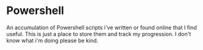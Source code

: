# Powershell
An accumulation of Powershell scripts i've written or found online that I find useful. This is just a place to store them and track my progression. I don't know what i'm doing please be kind. 
